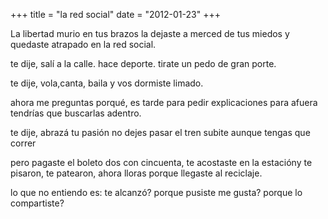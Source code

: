 +++
title = "la red social"
date = "2012-01-23"
+++

La libertad murio en tus brazos
la dejaste a merced de tus miedos
y quedaste atrapado
en la red social.

te dije,
salí a la calle.
hace deporte.
tirate un pedo de gran porte.

te dije, vola,canta, baila
y vos dormiste
limado.

ahora me preguntas porqué,
es tarde para pedir explicaciones para afuera
tendrías que buscarlas adentro.

te dije, abrazá tu pasión
no dejes pasar el tren
subite aunque tengas que correr

pero pagaste el boleto dos con cincuenta,
te acostaste en la estacióny te pisaron,
te patearon,
ahora lloras porque llegaste al reciclaje.

lo que no entiendo es:
te alcanzó?
porque pusiste me gusta?
porque lo compartiste?